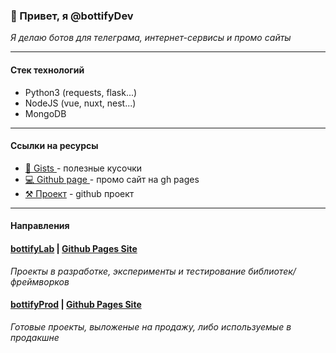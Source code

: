 ### 👋 Привет, я @bottifyDev 

_Я делаю ботов для телеграма, интернет-сервисы и промо сайты_

---

#### Стек технологий
- Python3 (requests, flask...) 
- NodeJS (vue, nuxt, nest...)
- MongoDB 
---

#### Ссылки на ресурсы
- [🧱 Gists ](https://gist.github.com/bottifyDev) - полезные кусочки 
- [💻 Github page ](https://bottify.ru ) - промо сайт на gh pages
- [⚒️ Проект](https://github.com/users/bottifyDev/projects/5) - github проект
---

#### Направления 

#### [bottifyLab](https://github.com/bottifyLab) | [Github Pages Site](https://bottifyLab.github.io)
_Проекты в разработке, эксперименты и тестирование библиотек/фреймворков_

#### [bottifyProd](https://github.com/bottifyProd) | [Github Pages Site](https://bottifyProd.github.io)
_Готовые проекты, выложеные на продажу, либо используемые в продакшне_

